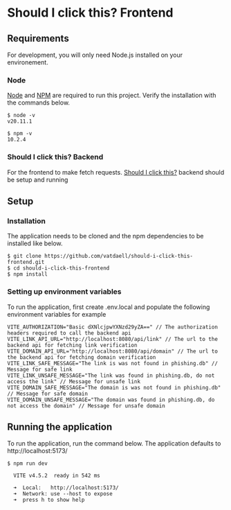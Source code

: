 # Should I click this? Frontend

## Requirements

For development, you will only need Node.js installed on your environement.

### Node

[Node](https://nodejs.org "Node Installation") and [NPM](https://npmjs.org "NPM installation") are required to run this project. Verify the installation with the commands below.

```
$ node -v
v20.11.1

$ npm -v
10.2.4
```

### Should I click this? Backend

For the frontend to make fetch requests. [Should I click this?](https://github.com/vatdaell/should-i-click-this "Should I click this setup?") backend should be setup and running

## Setup

### Installation

The application needs to be cloned and the npm dependencies to be installed like below.

```
$ git clone https://github.com/vatdaell/should-i-click-this-frontend.git
$ cd should-i-click-this-frontend
$ npm install

```

### Setting up environment variables

To run the application, first create .env.local and populate the following environment variables for example

```
VITE_AUTHORIZATION="Basic dXNlcjpwYXNzd29yZA==" // The authorization headers required to call the backend api
VITE_LINK_API_URL="http://localhost:8080/api/link" // The url to the backend api for fetching link verification
VITE_DOMAIN_API_URL="http://localhost:8080/api/domain" // The url to the backend api for fetching domain verification
VITE_LINK_SAFE_MESSAGE="The link is was not found in phishing.db" // Message for safe link 
VITE_LINK_UNSAFE_MESSAGE="The link was found in phishing.db, do not access the link" // Message for unsafe link 
VITE_DOMAIN_SAFE_MESSAGE="The domain is was not found in phishing.db" // Message for safe domain
VITE_DOMAIN_UNSAFE_MESSAGE="The domain was found in phishing.db, do not access the domain" // Message for unsafe domain 
```

## Running the application

To run the application, run the command below. The application defaults to http://localhost:5173/

```
$ npm run dev

  VITE v4.5.2  ready in 542 ms

  ➜  Local:   http://localhost:5173/
  ➜  Network: use --host to expose
  ➜  press h to show help

```
